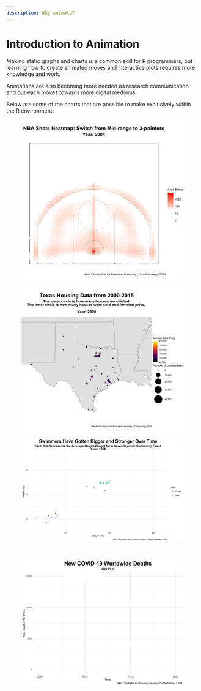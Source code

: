 ```yaml
---
description: Why animate?
---
```


# Introduction to Animation

Making static graphs and charts is a common skill for R programmers, but learning how to create animated moves and interactive plots requires more knowledge and work.&#x20;

Animations are also becoming more needed as research communication and outreach moves towards more digital mediums.

Below are some of the charts that are possible to make exclusively within the R environment:

<div data-full-width="true">

<figure><img src=".gitbook/assets/final 11.gif" alt="" width="563"><figcaption></figcaption></figure>

 

<figure><img src=".gitbook/assets/final (1).gif" alt="" width="563"><figcaption></figcaption></figure>

</div>

<div data-full-width="true">

<figure><img src=".gitbook/assets/final 7.gif" alt=""><figcaption></figcaption></figure>

 

<figure><img src=".gitbook/assets/final 8.gif" alt=""><figcaption></figcaption></figure>

</div>

<div data-full-width="true">

<figure><img src=".gitbook/assets/final 5.gif" alt=""><figcaption></figcaption></figure>

 

<figure><img src=".gitbook/assets/final 9.gif" alt=""><figcaption></figcaption></figure>

</div>

<div data-full-width="true">

<figure><img src=".gitbook/assets/final 10.gif" alt=""><figcaption></figcaption></figure>

</div>

<div data-full-width="true">

<figure><img src=".gitbook/assets/final_optimized.gif" alt=""><figcaption></figcaption></figure>

 

<figure><img src=".gitbook/assets/final 6 (2).gif" alt=""><figcaption></figcaption></figure>

</div>
